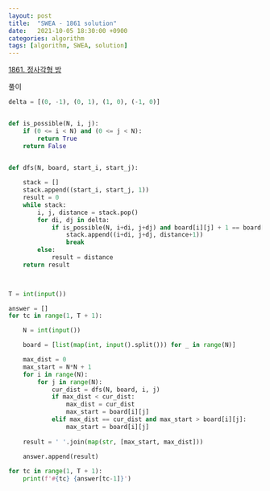 ```yaml
---
layout: post
title:  "SWEA - 1861 solution"
date:   2021-10-05 18:30:00 +0900
categories: algorithm
tags: [algorithm, SWEA, solution]
---
```

[1861. 정사각형 방](https://swexpertacademy.com/main/code/problem/problemDetail.do?contestProbId=AV5LtJYKDzsDFAXc&categoryId=AV5LtJYKDzsDFAXc&categoryType=CODE&problemTitle=1861&orderBy=FIRST_REG_DATETIME&selectCodeLang=ALL&select-1=&pageSize=10&pageIndex=1)

풀이

```python
delta = [(0, -1), (0, 1), (1, 0), (-1, 0)]


def is_possible(N, i, j):
    if (0 <= i < N) and (0 <= j < N):
        return True
    return False


def dfs(N, board, start_i, start_j):
    
    stack = []
    stack.append((start_i, start_j, 1))
    result = 0
    while stack:
        i, j, distance = stack.pop()
        for di, dj in delta:
            if is_possible(N, i+di, j+dj) and board[i][j] + 1 == board[i+di][j+dj]:
                stack.append((i+di, j+dj, distance+1))
                break
        else:
            result = distance
    return result
            


T = int(input())

answer = []
for tc in range(1, T + 1):

    N = int(input())

    board = [list(map(int, input().split())) for _ in range(N)]

    max_dist = 0
    max_start = N*N + 1
    for i in range(N):
        for j in range(N):
            cur_dist = dfs(N, board, i, j)
            if max_dist < cur_dist:
                max_dist = cur_dist
                max_start = board[i][j]
            elif max_dist == cur_dist and max_start > board[i][j]:
                max_start = board[i][j]
    
    result = ' '.join(map(str, [max_start, max_dist]))
                
    answer.append(result)

for tc in range(1, T + 1):
    print(f'#{tc} {answer[tc-1]}')
```

